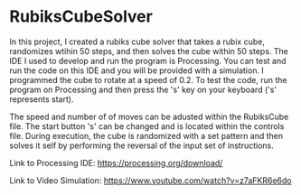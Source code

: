# RubiksCubeSolver
In this project, I created a rubiks cube solver that takes a rubix cube, randomizes wtihin 50 steps, and then solves the cube within 50 steps.
The IDE I used to develop and run the program is Processing. You can test and run the code on this IDE and you will be provided with a 
simulation. I programmed the cube to rotate at a speed of 0.2. To test the code, run the program on Processing and then press the 
's' key on your keyboard ('s' represents start). 

The speed and number of of moves can be adusted within the RubiksCube file. The start button 's' can be changed and is located within the
controls file. During execution, the cube is randomized with a set pattern and then solves it self by performing the reversal of the input 
set of instructions. 

Link to Processing IDE: https://processing.org/download/

Link to Video Simulation: https://www.youtube.com/watch?v=z7aFKR6e6do 
